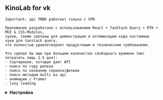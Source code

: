 ## KinoLab for vk
```
Important: api TMBD работает только с VPN 
```

```
Приложение разработано с использованием React + TanStack Query + RTK + MUI & CSS-Modules,
хуков, также сделаны для демонстрации и оптимизации кода кастомные хуки для tanstack query,
что полностью удовлетворяет продуктовым и техническим требованиям.
```

```
Что сделал бы еще при большем количестве свободного времени (мог потратить лишь 1.5 дня):
- Сортировки, которые дает API
- поиск по году релиза
- поиск по названии сериала/фильма
- поиск методом multi из api
- анимации с Framer
- lazy loading
```

<details>
<summary>
<strong>Настройка</strong>
</summary><br/>


  #### Установка необходимых зависимостей
```
* yarn install
```

  #### Запуск сервера
```
* yarn start
```
</details>
